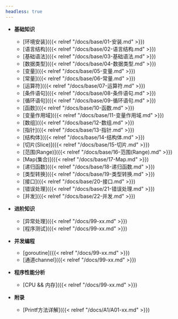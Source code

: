```yaml
---
headless: true
---
```


- **基础知识**
  - [环境安装]({{< relref "/docs/base/01-安装.md" >}})
  - [语言结构]({{< relref "/docs/base/02-语言结构.md" >}})
  - [基础语法]({{< relref "/docs/base/03-基础语法.md" >}})
  - [数据类型]({{< relref "/docs/base/04-数据类型.md" >}})
  - [变量]({{< relref "/docs/base/05-变量.md" >}})
  - [常量]({{< relref "/docs/base/06-常量.md" >}})
  - [运算符]({{< relref "/docs/base/07-运算符.md" >}})
  - [条件语句]({{< relref "/docs/base/08-条件语句.md" >}})
  - [循环语句]({{< relref "/docs/base/09-循环语句.md" >}})
  - [函数]({{< relref "/docs/base/10-函数.md" >}})
  - [变量作用域]({{< relref "/docs/base/11-变量作用域.md" >}})
  - [数组]({{< relref "/docs/base/12-数组.md" >}})
  - [指针]({{< relref "/docs/base/13-指针.md" >}})
  - [结构体]({{< relref "/docs/base/14-结构体.md" >}})
  - [切片(Slice)]({{< relref "/docs/base/15-切片.md" >}})
  - [范围(Range)]({{< relref "/docs/base/16-范围(Range).md" >}})
  - [Map(集合)]({{< relref "/docs/base/17-Map.md" >}})
  - [递归函数]({{< relref "/docs/base/18-递归函数.md" >}})
  - [类型转换]({{< relref "/docs/base/19-类型转换.md" >}})
  - [接口]({{< relref "/docs/base/20-接口.md" >}})
  - [错误处理]({{< relref "/docs/base/21-错误处理.md" >}})
  - [并发]({{< relref "/docs/base/22-并发.md" >}})

- **进阶知识**
  - [异常处理]({{< relref "/docs/99-xx.md" >}})
  - [程序测试]({{< relref "/docs/99-xx.md" >}})

- **并发编程**
  - [goroutine]({{< relref "/docs/99-xx.md" >}})
  - [通道channel]({{< relref "/docs/99-xx.md" >}})

- **程序性能分析**
  - [CPU && 内存]({{< relref "/docs/99-xx.md" >}})

- **附录**
  - [Printf方法详解]({{< relref "/docs/A1/A01-xx.md" >}})




